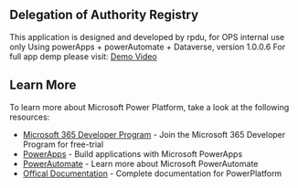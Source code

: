 ## Delegation of Authority Registry

This application is designed and developed by rpdu, for OPS internal use only
Using powerApps + powerAutomate + Dataverse, version 1.0.0.6
For full app demp please visit: [Demo Video](https://youtu.be/Wo__SPS7CUM)

## Learn More
To learn more about Microsoft Power Platform, take a look at the following resources:
- [Microsoft 365 Developer Program](https://learn.microsoft.com/en-us/office/developer-program/microsoft-365-developer-program) - Join the Microsoft 365 Developer Program for free-trial
- [PowerApps](https://powerapps.microsoft.com/en-au/) - Build applications with Microsoft PowerApps
- [PowerAutomate](https://powerautomate.microsoft.com/en-au/) - Learn more about Microsoft PowerAutomate
- [Offical Documentation](https://learn.microsoft.com/en-us/power-platform/) - Complete documentation for PowerPlatform
